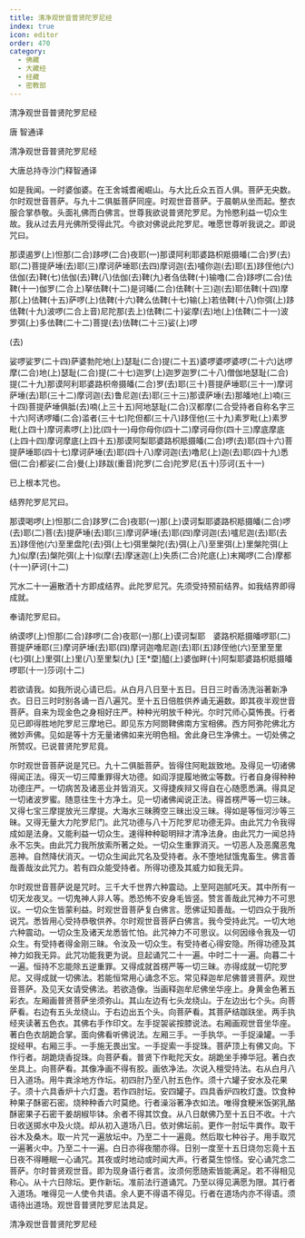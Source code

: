 ```yaml
---
title: 清净观世音普贤陀罗尼经
index: true
icon: editor
order: 470
category:
  - 佛藏
  - 大藏经
  - 经藏
  - 密教部
---
```


  清净观世音普贤陀罗尼经  

唐 智通译  

清净观世音普贤陀罗尼经  

大唐总持寺沙门释智通译  

如是我闻。一时婆伽婆。在王舍城耆阇崛山。与大比丘众五百人俱。菩萨无央数。尔时观世音菩萨。与九十二俱胝菩萨同座。时观世音菩萨。于晨朝从坐而起。整衣服合掌恭敬。头面礼佛而白佛言。世尊我欲说普贤陀罗尼。为怜愍利益一切众生故。我从过去月光佛所受得此咒。今欲对佛说此陀罗尼。唯愿世尊听我说之。即说咒曰。  

那谟遏罗(上)怛那(二合)跢啰(二合)夜耶(一)那谟阿利耶婆路枳羝摄皤(二合)罗(去)耶(二)菩提萨埵(去)耶(三)摩诃萨埵耶(去四)摩诃迦(去)嚧你迦(去)耶(五)跢侄他(六)佉伽(去)鞞(七)佉伽(去)鞞(八)佉伽(去)鞞(九)者刍佉鞞(十)输噜(二合)跢啰(二合)佉鞞(十一)伽罗(二合上)拏佉鞞(十二)是诃皤(二合)佉鞞(十三)迦(去)耶佉鞞(十四)摩那(上)佉鞞(十五)萨啰(上)佉鞞(十六)鞞么佉鞞(十七)输(上)若佉鞞(十八)你弭(上)跢佉鞞(十九)波啰(二合上音)尼陀那(去上)佉鞞(二十)娑摩(去)地(上)佉鞞(二十一)波罗弭(上)多佉鞞(二十二)菩提(去)佉鞞(二十三)娑(上)啰  

(去)  

娑啰娑罗(二十四)萨婆勃陀地(上)瑟耻(二合)提(二十五)婆啰婆啰婆啰(二十六)达啰摩(二合)地(上)瑟耻(二合)提(二十七)迦罗(上)迦罗迦罗(二十八)僧伽地瑟耻(二合)提(二十九)那谟阿利耶婆路枳帝摄皤(二合)罗(去)耶(三十)菩提萨埵耶(三十一)摩诃萨埵(去)耶(三十二)摩诃迦(去)鲁尼迦(去)耶(三十三)那谟萨埵(去)那皤地(上)喃(三十四)菩提萨埵俱胝(去)喃(上三十五)阿地瑟耻(二合)汉都摩(二合受持者自称名字三十六)阿诱啰皤(二合)滥者(三十七)陀但都(三十八)跢侄他(三十九)素罗毗(上)素罗毗(上四十)摩诃素啰(上)比(四十一)母你母你(四十二)摩诃母你(四十三)摩底摩底(上四十四)摩诃摩底(上四十五)那谟阿梨耶婆路枳羝摄皤(二合)啰(去)耶(四十六)菩提萨埵耶(四十七)摩诃萨埵(去)耶(四十八)摩诃迦(去)噜尼(上)迦(去)耶(四十九)悉佃(二合)都娑(二合)曼(上)跢跋(重音)陀罗(二合)陀罗尼(五十)莎诃(五十一)  

已上根本咒也。  

结界陀罗尼咒曰。  

那谟喝啰(上)怛那(二合)跢罗(二合)夜耶(一)那(上)谟诃梨耶婆路枳羝摄皤(二合)啰(去)耶(二)菩(去)提萨埵(去)耶(三)摩诃萨埵(去)耶(四)摩诃迦(去)嚧尼迦(去)耶(去五)跢侄他(六)至里盘陀(去)弭(上七)弭里槃陀(去)弭(上八)至里弭(上)里槃陀弭(上九)似摩(去)槃陀弭(上十)似摩(去)摩迷迦(上)失质(二合)陀底(上)末羯啰(二合)摩都(十一)萨诃(十二)  

咒水二十一遍散洒十方即成结界。此陀罗尼咒。先须受持预前结界。如我结界即得成就。  

奉请陀罗尼曰。  

纳谟啰(上)怛那(二合)跢啰(二合)夜耶(一)那(上)谟诃梨耶　婆路枳羝摄皤啰耶(二)菩提萨埵耶(三)摩诃萨埵(去)耶(四)摩诃迦噜尼迦(去)耶(五)跢侄他(六)至里至里(七)弭(上)里弭(上)里(八)至里梨(九) [王*垔]醯(上)婆伽畔(十)阿梨耶婆路枳羝摄皤啰耶(十一)莎诃(十二)  

若欲请我。如我所说心请已后。从白月八日至十五日。日日三时香汤洗浴著新净衣。日日三时时别各诵一百八遍咒。至十五日倍胜供养诵无遍数。即其夜半观世音菩萨。自来为现金色之身相好庄严。种种光明放千种光。尔时咒师心莫怖畏。行者见已即得胜地陀罗尼三摩地已。即见东方阿閦鞞佛南方宝相佛。西方阿弥陀佛北方微妙声佛。见如是等十方无量诸佛如来光明色相。舍此身已生净佛土。一切处佛之所赞叹。已说普贤陀罗尼竟。  

尔时观世音菩萨说是咒已。九十二俱胝菩萨。皆得住阿毗跋致地。及得见一切诸佛得闻正法。得灭一切三障重罪得大功德。如阎浮提履地微尘等数。行者自身得种种功德庄严。一切病苦及诸恶业并皆消灭。又得捷疾辩又得自在心随愿悉满。得具足一切诸波罗蜜。随意往生十方净土。见一切诸佛闻说正法。得首楞严等一切三昧。又得七宝三摩提放光三摩提。大海水三昧腾空三昧出没三昧。得如是等恒河沙等三昧。又得无量大力陀罗尼门。此咒功德与八十万陀罗尼功德无异。由此咒力令我得成如是法身。又能利益一切众生。速得种种聪明辩才清净法身。由此咒力一闻总持永不忘失。由此咒力我所放索所著之处。一切众生重罪消灭。一切恶人及恶魔恶鬼恶神。自然降伏消灭。一切众生闻此咒名及受持者。永不堕地狱饿鬼畜生。佛言善哉善哉汝此咒力。若有四众能受持者。所得功德及其威力如我无异。  

尔时观世音菩萨说是咒时。三千大千世界六种震动。上至阿迦腻吒天。其中所有一切天龙夜叉。一切鬼神人非人等。悉恐怖不安身毛皆竖。赞言善哉此咒神力不可思议。一切众生皆蒙利益。时观世音菩萨复白佛言。愿佛证知善哉。一切四众于我所说咒。悉皆用心受持恭敬供养。尔时观世音菩萨白佛言。我今受持此咒。一切大地六种震动。一切众生及诸天龙悉皆忙怕。此咒神力不可思议。以何因缘令我及一切众生。有受持者得金刚三昧。令汝及一切众生。有受持者心得安隐。所得功德及其神力如我无异。此咒功能我更为说。旦起诵咒二十一遍。中时二十一遍。向暮二十一遍。恒持不忘能除五逆重罪。又得成就首楞严等一切三昧。亦得成就一切陀罗尼。又得成就一切佛法。若能恒常用心诵念不忘。常见释迦牟尼佛普贤菩萨。观世音菩萨。及见天女请受佛法。若欲造像。当画释迦牟尼佛坐华座上。身黄金色著五彩衣。左厢画普贤菩萨坐须弥山。其山左边有七头龙绕山。于左边出七个头。向菩萨看。右边有五头龙绕山。于右边出五个头。向菩萨看。其菩萨结跏趺坐。两手执经夹读著五色衣。其佛右手作印文。左手捉袈裟按膝说法。右厢画观世音坐华座。著白色衣胡跪合掌。面向佛看听佛说法。左厢三手。一手执华。一手捉澡罐。一手捉经甲。右厢三手。一手施无畏出宝。一手捉索一手捉珠。菩萨顶上有佛又向。下作行者。胡跪烧香捉珠。向菩萨看。普贤下作毗陀天女。胡跪坐手捧华冠。著白衣坐具上。向菩萨看。其像净画不得有胶。画依净法。次说入檀受持法。右从白月八日入道场。用牛粪涂地方作坛。初四肘乃至八肘五色作。须十六罐子安水及花果子。须十六具香炉十六灯盏。若作四肘坛。安四罐子。四具香炉四枚灯盏。饮食种种果子酥密石密。烧种种香六时莫绝。行者澡浴著净衣如法。唯得食粳米饭粥乳酪酥密果子石密干姜胡椒毕钵。余者不得其饮食。从八日献佛乃至十五日不收。十六日收送掷水中及火烧。却从初入道场八日。依对佛坛前。更作一肘坛牛粪作。取干谷木及桑木。取一片咒一遍放坛中。乃至二十一遍竟。然后取七种谷子。用手取咒一遍著火中。乃至二十一遍。白日亦得夜闇亦得。日别一度至十五日烧勿忘竟十五日夜不得睡眠一心诵咒。其夜或时地动或时闻大声。行者莫生惊怪。安心诵咒念二菩萨。尔时普贤观世音。即为现身语行者言。汝须何愿随索皆能满足。若不得相见称心。从十六日除坛。更作新坛。准前法行道诵咒。乃至以得见满愿为限。其行者入道场。唯得见一人使令共语。余人更不得语不得见。行者在道场内亦不得语。须语待出道场。观世音普贤陀罗尼法具足。  

清净观世音普贤陀罗尼经  
